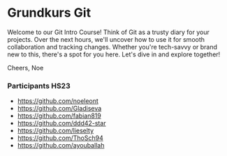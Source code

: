 # Grundkurs Git

Welcome to our Git Intro Course! Think of Git as a trusty diary for your projects. Over the next hours, we'll uncover how to use it for smooth collaboration and tracking changes. Whether you're tech-savvy or brand new to this, there's a spot for you here. Let's dive in and explore together!

Cheers,
Noe

### Participants HS23

- https://github.com/noeleont
- https://github.com/Gladiseva
- https://github.com/fabian819
- https://github.com/ddd42-star
- https://github.com/lieselty
- https://github.com/ThoSch94
- https://github.com/ayouballah


<!--

**Here are some ideas to get you started:**

🙋‍♀️ A short introduction - what is your organization all about?
🌈 Contribution guidelines - how can the community get involved?
👩‍💻 Useful resources - where can the community find your docs? Is there anything else the community should know?
🍿 Fun facts - what does your team eat for breakfast?
🧙 Remember, you can do mighty things with the power of [Markdown](https://docs.github.com/github/writing-on-github/getting-started-with-writing-and-formatting-on-github/basic-writing-and-formatting-syntax)
-->
